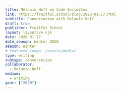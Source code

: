 ```yaml
---
title: Melanie Hoff on Code Socieites
link: https://fruitful.school/blog/2020-01-17.html
subtitle: Conversation with Melanie Hoff
draft: true
publisher: Fruitful School
layout: layouts/e.njk
date: 2020-01-17
date_season: Winter 2020
season: Winter
# featured_image: /assets/media/
type: writing
subtype: conversation
collaborator:
  - Melanie Hoff
medium:
  - writing
year: ["2020"]
---
```


